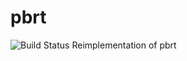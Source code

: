 # pbrt
![Build Status](https://github.com/alpaca2333/pbrt/workflows/build/badge.svg)
Reimplementation of pbrt
